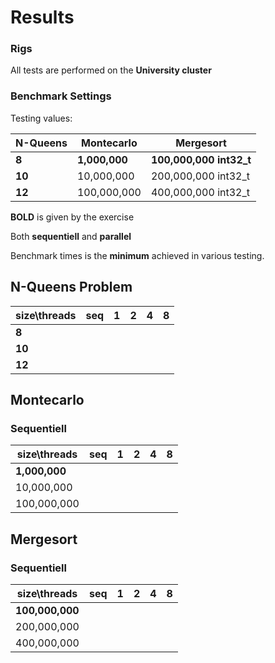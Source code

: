 # Results

### Rigs
All tests are performed on the **University cluster**

### Benchmark Settings

Testing values:

| N-Queens | Montecarlo | Mergesort |
|----------|------------|-----------|
| **8**       | **1,000,000**   | **100,000,000 int32_t**  |
| **10**       | 10,000,000    | 200,000,000 int32_t    |
| **12**       | 100,000,000    | 400,000,000 int32_t      |

**BOLD** is given by the exercise

Both **sequentiell** and **parallel**

Benchmark times is the **minimum** achieved in various testing.

## N-Queens Problem

| size\threads | seq | 1 | 2 | 4 | 8 |
|------|-------|--------|--------|--------|--------|
| **8**   | | | | | |
| **10**   | | | | | |
| **12**   | | | | | |

## Montecarlo

### Sequentiell

| size\threads | seq | 1 | 2 | 4 | 8 |
|------|-------|--------|--------|--------|--------|
| **1,000,000**   | | | | | |
| 10,000,000   | | | | | |
| 100,000,000   | | | | | |

## Mergesort

### Sequentiell

| size\threads | seq | 1 | 2 | 4 | 8 |
|------|-------|--------|--------|--------|--------|
| **100,000,000**   | | | | | |
| 200,000,000   | | | | | |
| 400,000,000   | | | | | |
